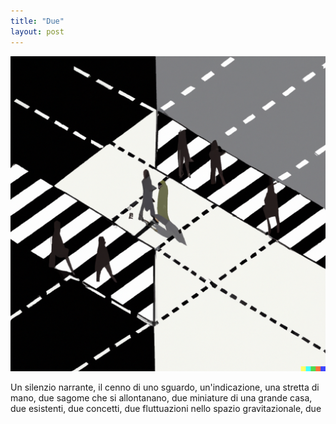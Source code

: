 ```yaml
---
title: "Due"
layout: post
---
```


![](/assets/images/due.png)

Un silenzio narrante, il cenno di uno sguardo, un'indicazione, una stretta di mano, due sagome che si allontanano, due miniature di una grande casa, due esistenti, due concetti, due fluttuazioni nello spazio gravitazionale, due